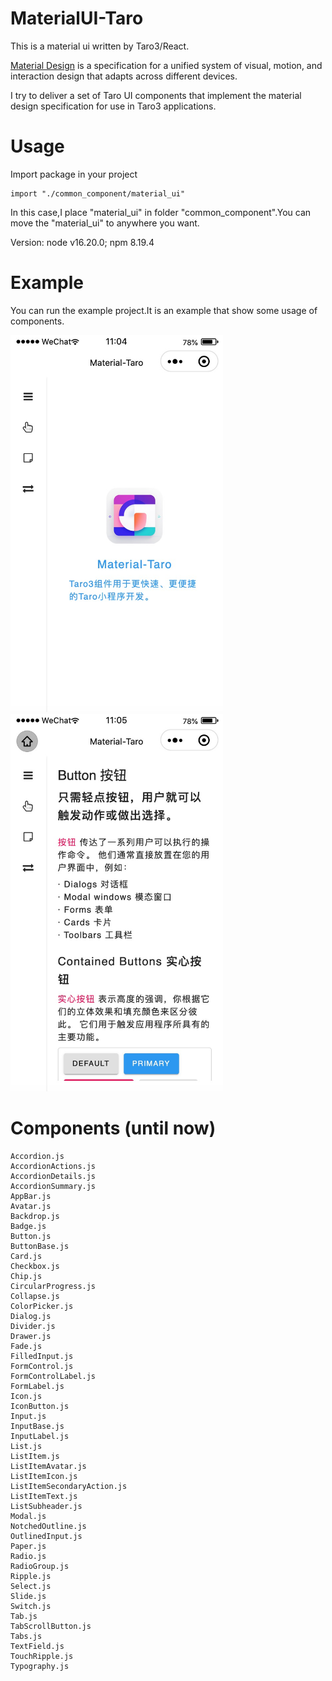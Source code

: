 # MaterialUI-Taro
This is a material ui written by Taro3/React.

[Material Design](https://m1.material.io/) is a specification for a unified system of visual, motion, and interaction design that adapts across different devices.

I try to deliver a set of Taro UI components that implement the material design specification for use in Taro3 applications.

# Usage
Import package in your project
```
import "./common_component/material_ui"
```
In this case,I place "material_ui" in folder "common_component".You can move the "material_ui" to anywhere you want.

Version: node v16.20.0; npm 8.19.4

# Example
You can run the example project.It is an example that show some usage of components.

<img src="https://github.com/AndyQsmart/MaterialUI-Taro/blob/main/readme_image/image1.jpg" width="340px" />
<img src="https://github.com/AndyQsmart/MaterialUI-Taro/blob/main/readme_image/image2.jpg" width="340px" />

# Components (until now)
```
Accordion.js
AccordionActions.js
AccordionDetails.js
AccordionSummary.js
AppBar.js
Avatar.js
Backdrop.js
Badge.js
Button.js
ButtonBase.js
Card.js
Checkbox.js
Chip.js
CircularProgress.js
Collapse.js
ColorPicker.js
Dialog.js
Divider.js
Drawer.js
Fade.js
FilledInput.js
FormControl.js
FormControlLabel.js
FormLabel.js
Icon.js
IconButton.js
Input.js
InputBase.js
InputLabel.js
List.js
ListItem.js
ListItemAvatar.js
ListItemIcon.js
ListItemSecondaryAction.js
ListItemText.js
ListSubheader.js
Modal.js
NotchedOutline.js
OutlinedInput.js
Paper.js
Radio.js
RadioGroup.js
Ripple.js
Select.js
Slide.js
Switch.js
Tab.js
TabScrollButton.js
Tabs.js
TextField.js
TouchRipple.js
Typography.js
```
